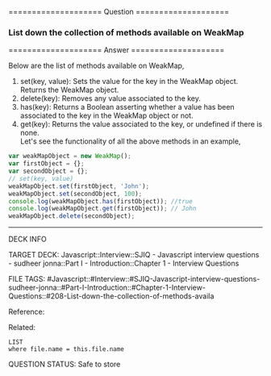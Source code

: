 ==================== Question ====================  

### List down the collection of methods available on WeakMap  

==================== Answer ====================  

Below are the list of methods available on WeakMap,

1. set(key, value): Sets the value for the key in the WeakMap object. Returns
   the WeakMap object.
2. delete(key): Removes any value associated to the key.
3. has(key): Returns a Boolean asserting whether a value has been associated to
   the key in the WeakMap object or not.
4. get(key): Returns the value associated to the key, or undefined if there is
   none.  
   Let's see the functionality of all the above methods in an example,

```javascript
var weakMapObject = new WeakMap();
var firstObject = {};
var secondObject = {};
// set(key, value)
weakMapObject.set(firstObject, 'John');
weakMapObject.set(secondObject, 100);
console.log(weakMapObject.has(firstObject)); //true
console.log(weakMapObject.get(firstObject)); // John
weakMapObject.delete(secondObject);
```

---

DECK INFO

TARGET DECK: Javascript::Interview::SJIQ - Javascript interview questions -
sudheer jonna::Part I - Introduction::Chapter 1 - Interview Questions

FILE TAGS:
#Javascript::#Interview::#SJIQ-Javascript-interview-questions-sudheer-jonna::#Part-I-Introduction::#Chapter-1-Interview-Questions::#208-List-down-the-collection-of-methods-availa

Reference:

Related:

```dataview
LIST
where file.name = this.file.name
```

QUESTION STATUS: Safe to store
